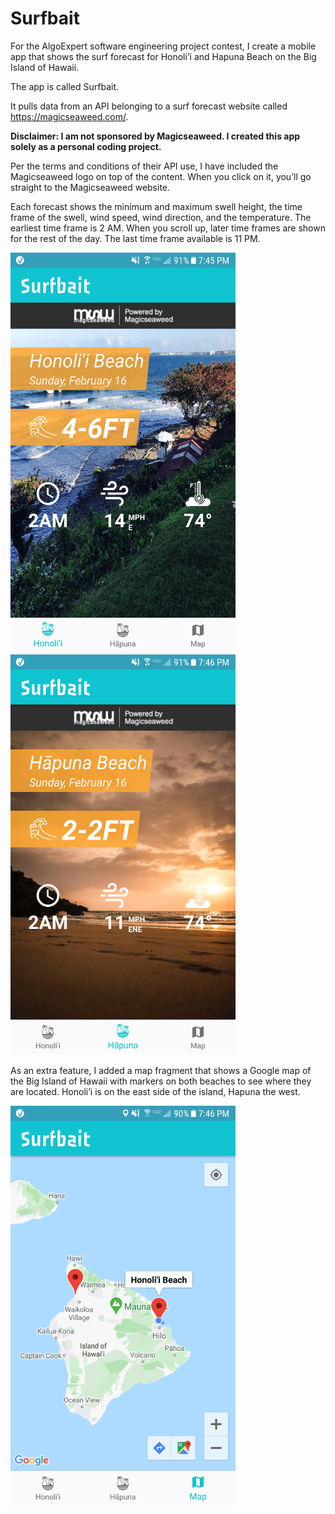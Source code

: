 # Surfbait

For the AlgoExpert software engineering project contest, I create a mobile app that shows the surf forecast for Honoli’i and Hapuna Beach on the Big Island of Hawaii.

The app is called Surfbait. 

It pulls data from an API belonging to a surf forecast website called https://magicseaweed.com/.

**Disclaimer: I am not sponsored by Magicseaweed. I created this app solely as a personal coding project.**

Per the terms and conditions of their API use, I have included the Magicseaweed logo on top of the content. When you click on it, you’ll go straight to the Magicseaweed website.

Each forecast shows the minimum and maximum swell height, the time frame of the swell, wind speed, wind direction, and the temperature. The earliest time frame is 2 AM. When you scroll up, later time frames are shown for the rest of the day. The last time frame available is 11 PM.

<img src="screenshots/honolii_screenshot.png" width="360" height="640"> <img src="screenshots/hapuna_screenshot.png" width="360" height="640">

As an extra feature, I added a map fragment that shows a Google map of the Big Island of Hawaii with markers on both beaches to see where they are located. Honoli’i is on the east side of the island, Hapuna the west.

<img src="screenshots/map_screenshot.png" width="360" height="640">
